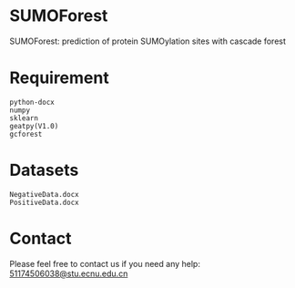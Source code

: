 SUMOForest
=========
SUMOForest: prediction of protein SUMOylation sites with cascade forest

Requirement
=========
    python-docx
    numpy
    sklearn
    geatpy(V1.0)
    gcforest

Datasets
=========
    NegativeData.docx
    PositiveData.docx

Contact
=========
Please feel free to contact us if you need any help: 51174506038@stu.ecnu.edu.cn
